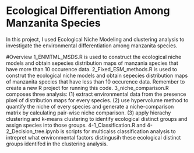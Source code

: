 # Ecological Differentiation Among Manzanita Species
In this project, I used Ecological Niche Modeling and clustering analysis to investigate the environmental differentiation among manzanita species.

#Overview
1_ENMTML_MSDS.R is used to construct the ecological niche models and obtain sepecies distribution maps of manzania species that have more than 10 occurence data. 
2_Fixed_ESM_methods.R is used to construt the ecological niche models and obtain sepecies distribution maps of manzanita species that have less than 10 occurence data. Remember to create a new R project for running this code.
3_niche_comparison.R composes three analysis: (1) extract environmental data from the presence pixel of distribution maps for every species. (2) use hypervolume method to quantify the niche of every species and generate a niche-comparison matrix by calculating pair-wise niche comparison. (3) apply hierachy clustering and k-means clustering to identify ecological distinct groups and assign species into those groups.
4-1_Classification.R and 4-2_Decision_tree.ipynb is scripts for multicalss classification analysis to intrepret what environmental factors distingusih these ecological distinct groups identifed in the clustering analysis.
